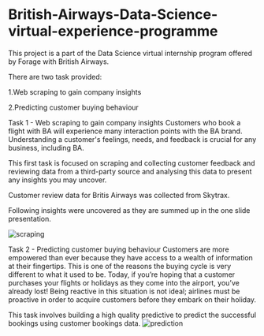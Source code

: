 # British-Airways-Data-Science-virtual-experience-programme

This project is a part of the Data Science virtual internship program offered by Forage with British Airways.

There are two task provided: 

1.Web scraping to gain company insights

2.Predicting customer buying behaviour

Task 1 - Web scraping to gain company insights
Customers who book a flight with BA will experience many interaction points with the BA brand. Understanding a customer's feelings, needs, and feedback is crucial for any business, including BA.

This first task is focused on scraping and collecting customer feedback and reviewing data from a third-party source and analysing this data to present any insights you may uncover.

Customer review data for Britis Airways was collected from Skytrax.

Following insights were uncovered as they are summed up in the one slide presentation.

![scraping](https://user-images.githubusercontent.com/91614342/214109257-b1eeb060-6c8d-4933-bc36-900c1a4a896a.JPG)

Task 2 - Predicting customer buying behaviour
Customers are more empowered than ever because they have access to a wealth of information at their fingertips. This is one of the reasons the buying cycle is very different to what it used to be. Today, if you’re hoping that a customer purchases your flights or holidays as they come into the airport, you’ve already lost! Being reactive in this situation is not ideal; airlines must be proactive in order to acquire customers before they embark on their holiday.

This task involves building a high quality predictive to predict the successful bookings using customer bookings data.
![prediction](https://user-images.githubusercontent.com/91614342/214109332-6b58eb48-d672-494b-9da4-107fcf916c2b.JPG)
